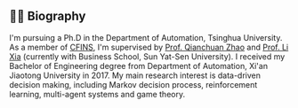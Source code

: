 ## 👨‍🎓 Biography
I'm pursuing a Ph.D in the Department of Automation, Tsinghua University. As a member of [CFINS](http://cfins.au.tsinghua.edu.cn/en/about/index.php), I'm supervised by [Prof. Qianchuan Zhao](http://cfins.au.tsinghua.edu.cn/personalhg/zhaoqc/) and [Prof. Li Xia](http://bus.sysu.edu.cn/en/teacher/XiaLi) (currently with Business School, Sun Yat-Sen University). I received my Bachelor of Engineering degree from Department of Automation, Xi'an Jiaotong University in 2017. My main research interest is data-driven decision making, including Markov decision process, reinforcement learning, multi-agent systems and game theory.

